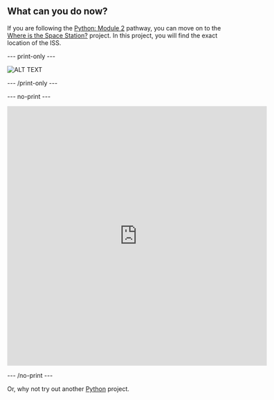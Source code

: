 ## What can you do now?

If you are following the [Python: Module 2](https://projects.raspberrypi.org/en/pathwayspython-module-2) pathway, you can move on to the [Where is the Space Station?](https://projects.raspberrypi.org/en/projects/where-is-the-space-station) project. In this project, you will find the exact location of the ISS.

--- print-only --- 

![ALT TEXT](images/IMAGE-FROM-PROJECT.png)

--- /print-only ---

--- no-print ---

<iframe src="https://editor.raspberrypi.org/en/embed/viewer/STARTER_PROJECT_SLUG" width="600" height="600" frameborder="0" marginwidth="0" marginheight="0" allowfullscreen>
</iframe>

--- /no-print ---

Or, why not try out another [Python](https://projects.raspberrypi.org/en/projects?software%5B%5D=python) project.
